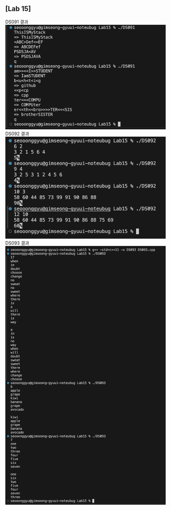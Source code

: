 ## [Lab 15]

DS091 결과<br> <img src='https://github.com/seon8rx/22100110_KSG_DS/blob/main/Lab15/result/DS091.png' width = "700"><br>
DS092 결과<br> <img src='https://github.com/seon8rx/22100110_KSG_DS/blob/main/Lab15/result/DS092.png' width = "700"><br>
DS093 결과<br> <img src='https://github.com/seon8rx/22100110_KSG_DS/blob/main/Lab15/result/DS093.png' width = "700">